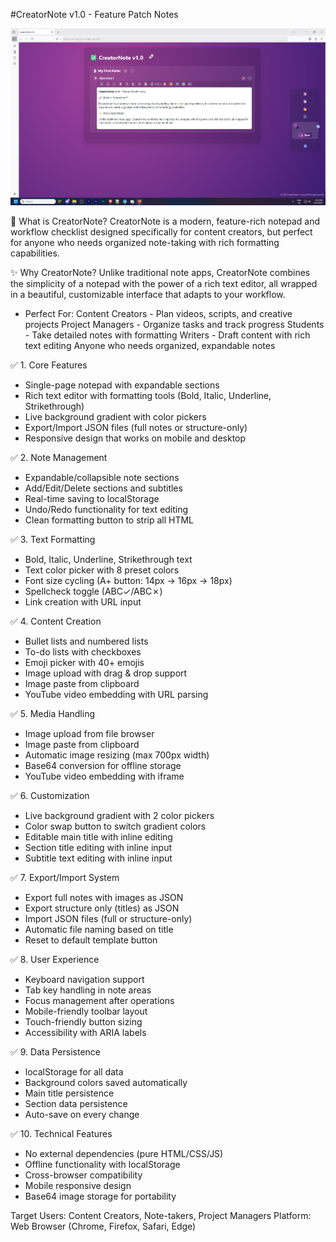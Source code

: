 



#CreatorNote v1.0 - Feature Patch Notes

![Screenshot](https://github.com/aissamnfo/CreatorNote/blob/main/Screenshot%202025-07-20%20204435.png)

🚀 What is CreatorNote?
CreatorNote is a modern, feature-rich notepad and workflow checklist designed specifically for content creators,
but perfect for anyone who needs organized note-taking with rich formatting capabilities.

✨ Why CreatorNote?
Unlike traditional note apps, CreatorNote combines the simplicity of a notepad with the power of a rich text editor,
all wrapped in a beautiful, customizable interface that adapts to your workflow.

- Perfect For:
Content Creators - Plan videos, scripts, and creative projects
Project Managers - Organize tasks and track progress
Students - Take detailed notes with formatting
Writers - Draft content with rich text editing
Anyone who needs organized, expandable notes

✅ 1. Core Features

- Single-page notepad with expandable sections
- Rich text editor with formatting tools (Bold, Italic, Underline, Strikethrough)
- Live background gradient with color pickers
- Export/Import JSON files (full notes or structure-only)
- Responsive design that works on mobile and desktop


✅ 2. Note Management
   
- Expandable/collapsible note sections
- Add/Edit/Delete sections and subtitles
- Real-time saving to localStorage
- Undo/Redo functionality for text editing
- Clean formatting button to strip all HTML


✅ 3. Text Formatting
   
- Bold, Italic, Underline, Strikethrough text
- Text color picker with 8 preset colors
- Font size cycling (A+ button: 14px → 16px → 18px)
- Spellcheck toggle (ABC✓/ABC✗)
- Link creation with URL input

✅ 4. Content Creation
   
- Bullet lists and numbered lists
- To-do lists with checkboxes
- Emoji picker with 40+ emojis
- Image upload with drag & drop support
- Image paste from clipboard
- YouTube video embedding with URL parsing

✅ 5.️ Media Handling

- Image upload from file browser
- Image paste from clipboard
- Automatic image resizing (max 700px width)
- Base64 conversion for offline storage
- YouTube video embedding with iframe

✅ 6. Customization
   
- Live background gradient with 2 color pickers
- Color swap button to switch gradient colors
- Editable main title with inline editing
- Section title editing with inline input
- Subtitle text editing with inline input

✅ 7. Export/Import System
   
- Export full notes with images as JSON
- Export structure only (titles) as JSON
- Import JSON files (full or structure-only)
- Automatic file naming based on title
- Reset to default template button

✅ 8. User Experience
    
- Keyboard navigation support
- Tab key handling in note areas
- Focus management after operations
- Mobile-friendly toolbar layout
- Touch-friendly button sizing
- Accessibility with ARIA labels

✅ 9. Data Persistence
    
- localStorage for all data
- Background colors saved automatically
- Main title persistence
- Section data persistence
- Auto-save on every change

✅ 10. Technical Features
    
- No external dependencies (pure HTML/CSS/JS)
- Offline functionality with localStorage
- Cross-browser compatibility
- Mobile responsive design
- Base64 image storage for portability


Target Users: Content Creators, Note-takers, Project Managers
Platform: Web Browser (Chrome, Firefox, Safari, Edge)
